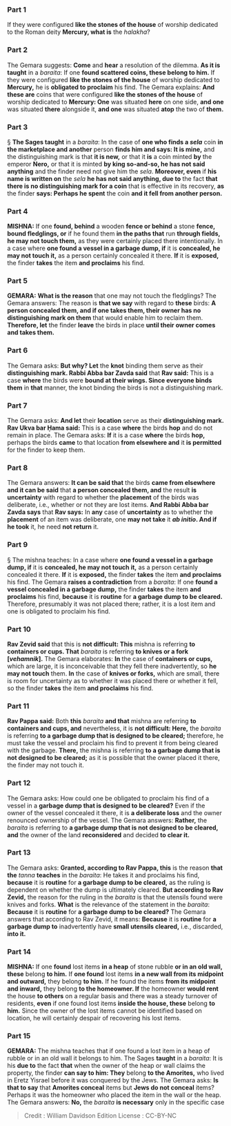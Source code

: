 
### Part 1
If they were configured <b>like the stones of the house</b> of worship dedicated to the Roman deity <b>Mercury, what is</b> the <i>halakha</i>?

### Part 2
The Gemara suggests: <b>Come</b> and <b>hear</b> a resolution of the dilemma. <b>As it is taught</b> in a <i>baraita</i>: If one <b>found scattered coins, these belong to him.</b> If they were configured <b>like the stones of the house</b> of worship dedicated to <b>Mercury,</b> he is <b>obligated to proclaim</b> his find. The Gemara explains: <b>And these are</b> coins that were configured <b>like the stones of the house</b> of worship dedicated to <b>Mercury: One</b> was situated <b>here</b> on one side, <b>and one</b> was situated <b>there</b> alongside it, <b>and one</b> was situated <b>atop</b> the two of <b>them.</b>

### Part 3
§ <b>The Sages taught</b> in a <i>baraita</i>: In the case of <b>one who finds a <i>sela</i></b> coin <b>in the marketplace and another</b> person <b>finds him and says: It is mine,</b> and the distinguishing mark is that <b>it is new,</b> or that it <b>is</b> a coin minted <b>by</b> the emperor <b>Nero,</b> or that it is minted <b>by king so-and-so, he has not said anything</b> and the finder need not give him the <i>sela</i>. <b>Moreover, even</b> if <b>his name is written on</b> the <i>sela</i> <b>he has not said anything, due to</b> the fact <b>that there is no distinguishing mark for a coin</b> that is effective in its recovery, <b>as</b> the finder <b>says: Perhaps he spent</b> the coin <b>and it fell from another person.</b>

### Part 4
<strong>MISHNA:</strong> If one <b>found, behind</b> a wooden <b>fence or behind</b> a stone <b>fence, bound fledglings, or</b> if he found them <b>in the paths that</b> run <b>through fields, he may not touch them,</b> as they were certainly placed there intentionally. In a case where <b>one found a vessel in a garbage dump, if</b> it is <b>concealed, he may not touch it,</b> as a person certainly concealed it there. <b>If</b> it is <b>exposed,</b> the finder <b>takes</b> the item <b>and proclaims</b> his find.

### Part 5
<strong>GEMARA:</strong> <b>What is the reason</b> that one may not touch the fledglings? The Gemara answers: The reason is <b>that we say</b> with regard to <b>these</b> birds: <b>A person concealed them, and if one takes them, their owner has no distinguishing mark on them</b> that would enable him to reclaim them. <b>Therefore, let</b> the finder <b>leave</b> the birds in place <b>until their owner comes and takes them.</b>

### Part 6
The Gemara asks: <b>But why? Let</b> the <b>knot</b> binding them serve as their <b>distinguishing mark. Rabbi Abba bar Zavda said</b> that <b>Rav said:</b> This is a case <b>where</b> the birds were <b>bound at their wings. Since everyone binds them</b> in <b>that</b> manner, the knot binding the birds is not a distinguishing mark.

### Part 7
The Gemara asks: <b>And let</b> their <b>location</b> serve as their <b>distinguishing mark. Rav Ukva bar Ḥama said:</b> This is a case <b>where</b> the birds <b>hop</b> and do not remain in place. The Gemara asks: <b>If</b> it is a case <b>where</b> the birds <b>hop,</b> perhaps the birds <b>came</b> to that location <b>from elsewhere and</b> it <b>is permitted</b> for the finder to keep them.

### Part 8
The Gemara answers: <b>It can be said that</b> the birds <b>came from elsewhere and it can be said</b> that <b>a person concealed them, and</b> the result <b>is uncertainty</b> with regard to whether the <b>placement</b> of the birds was deliberate, i.e., whether or not they are lost items. <b>And Rabbi Abba bar Zavda says</b> that <b>Rav says:</b> In <b>any</b> case of <b>uncertainty</b> as to whether the <b>placement</b> of an item was deliberate, one <b>may not take</b> it <b><i>ab initio</i>. And if he took</b> it, he need <b>not return</b> it.

### Part 9
§ The mishna teaches: In a case where <b>one found a vessel in a garbage dump, if</b> it is <b>concealed, he may not touch it,</b> as a person certainly concealed it there. <b>If</b> it is <b>exposed,</b> the finder <b>takes</b> the item <b>and proclaims</b> his find. The Gemara <b>raises a contradiction</b> from a <i>baraita</i>: If one <b>found a vessel concealed in a garbage dump,</b> the finder <b>takes</b> the item <b>and proclaims</b> his find, <b>because</b> it is <b>routine</b> for <b>a garbage dump to be cleared.</b> Therefore, presumably it was not placed there; rather, it is a lost item and one is obligated to proclaim his find.

### Part 10
<b>Rav Zevid said</b> that this is <b>not difficult: This</b> mishna is referring <b>to containers or cups. That</b> <i>baraita</i> is referring <b>to knives or a fork [<i>vehamnik</i>].</b> The Gemara elaborates: <b>In</b> the case of <b>containers or cups,</b> which are large, it is inconceivable that they fell there inadvertently, so <b>he may not touch</b> them. <b>In</b> the case of <b>knives or forks,</b> which are small, there is room for uncertainty as to whether it was placed there or whether it fell, so the finder <b>takes</b> the item <b>and proclaims</b> his find.

### Part 11
<b>Rav Pappa said:</b> Both <b>this</b> <i>baraita</i> <b>and that</b> mishna are referring <b>to containers and cups, and</b> nevertheless, it is <b>not difficult: Here,</b> the <i>baraita</i> is referring <b>to a garbage dump that is designed to be cleared;</b> therefore, he must take the vessel and proclaim his find to prevent it from being cleared with the garbage. <b>There,</b> the mishna is referring <b>to a garbage dump that is not designed to be cleared;</b> as it is possible that the owner placed it there, the finder may not touch it.

### Part 12
The Gemara asks: How could one be obligated to proclaim his find of a vessel in a <b>garbage dump that is designed to be cleared?</b> Even if the owner of the vessel concealed it there, it is <b>a deliberate loss</b> and the owner renounced ownership of the vessel. The Gemara answers: <b>Rather,</b> the <i>baraita</i> is referring to <b>a garbage dump that is not designed to be cleared, and</b> the owner of the land <b>reconsidered</b> and decided <b>to clear it.</b>

### Part 13
The Gemara asks: <b>Granted, according to Rav Pappa, this</b> is the reason <b>that the</b> <i>tanna</i> <b>teaches</b> in the <i>baraita</i>: He takes it and proclaims his find, <b>because</b> it is <b>routine</b> for <b>a garbage dump to be cleared,</b> as the ruling is dependent on whether the dump is ultimately cleared. <b>But according to Rav Zevid,</b> the reason for the ruling in the <i>baraita</i> is that the utensils found were knives and forks. <b>What</b> is the relevance of the statement in the <i>baraita</i>: <b>Because</b> it is <b>routine</b> for <b>a garbage dump to be cleared?</b> The Gemara answers that according to Rav Zevid, it means: <b>Because</b> it is <b>routine</b> for <b>a garbage dump to</b> inadvertently have <b>small utensils cleared,</b> i.e., discarded, <b>into it.</b>

### Part 14
<strong>MISHNA:</strong> If one <b>found</b> lost items <b>in a heap</b> of stone rubble <b>or in an old wall, these</b> belong <b>to him.</b> If <b>one found</b> lost items <b>in a new wall from its midpoint and outward,</b> they belong <b>to him.</b> If he found the items <b>from its midpoint and inward,</b> they belong <b>to the homeowner. If</b> the homeowner <b>would rent</b> the house <b>to others</b> on a regular basis and there was a steady turnover of residents, <b>even</b> if one found lost items <b>inside the house, these</b> belong <b>to him.</b> Since the owner of the lost items cannot be identified based on location, he will certainly despair of recovering his lost items.

### Part 15
<strong>GEMARA:</strong> The mishna teaches that if one found a lost item in a heap of rubble or in an old wall it belongs to him. The Sages <b>taught</b> in a <i>baraita</i>: It is his <b>due to</b> the fact <b>that</b> when the owner of the heap or wall claims the property, the finder <b>can say to him: They</b> belong <b>to the Amorites,</b> who lived in Eretz Yisrael before it was conquered by the Jews. The Gemara asks: <b>Is that to say</b> that <b>Amorites conceal</b> items but <b>Jews do not conceal</b> items? Perhaps it was the homeowner who placed the item in the wall or the heap. The Gemara answers: <b>No,</b> the <i>baraita</i> <b>is necessary</b> only in the specific case

>Credit : William Davidson Edition
>License : CC-BY-NC